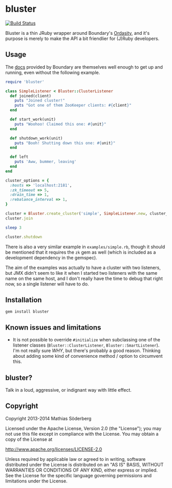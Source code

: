 # bluster

[![Build Status](https://travis-ci.org/mthssdrbrg/bluster.png?branch=master)](https://travis-ci.org/mthssdrbrg/bluster)

Bluster is a thin JRuby wrapper around Boundary's [Ordasity](https://github.com/boundary/ordasity), and it's purpose is
merely to make the API a bit friendlier for (J)Ruby developers.

## Usage

The [docs](https://github.com/boundary/ordasity) provided by Boundary are themselves well enough to get up and running,
even without the following example.

```ruby
require 'bluster'

class SimpleListener < Bluster::ClusterListener
  def joined(client)
    puts "Joined cluster!"
    puts "Got one of them ZooKeeper clients: #{client}"
  end

  def start_work(unit)
    puts "Woohoo! Claimed this one: #{unit}"
  end

  def shutdown_work(unit)
    puts "Booh! Shutting down this one: #{unit}"
  end

  def left
    puts 'Aww, bummer, leaving'
  end
end

cluster_options = {
  :hosts => 'localhost:2181',
  :zk_timeout => 5,
  :drain_time => 1,
  :rebalance_interval => 1,
}

cluster = Bluster.create_cluster('simple', SimpleListener.new, cluster_options)
cluster.join

sleep 3

cluster.shutdown
```

There is also a very similar example in `examples/simple.rb`, though it
should be mentioned that it requires the `zk` gem as well (which is included
as a development dependency in the gemspec).

The aim of the examples was actually to have a cluster with two listeners, but
JMX didn't seem to like it when I started two listeners with the same name on
the same host, and I don't really have the time to debug that right now, so a
single listener will have to do.

## Installation

```
gem install bluster
```

## Known issues and limitations

* It is not possible to override `#initialize` when subclassing one of the
  listener classes (`Bluster::ClusterListener`, `Bluster::SmartListener`).
  I'm not really sure _WHY_, but there's probably a good reason.
  Thinking about adding some kind of convenience method / option to circumvent this.

## bluster?

Talk in a loud, aggressive, or indignant way with little effect.

## Copyright
Copyright 2013-2014 Mathias Söderberg

Licensed under the Apache License, Version 2.0 (the "License"); you may not use
this file except in compliance with the License. You may obtain a copy of the
License at

http://www.apache.org/licenses/LICENSE-2.0

Unless required by applicable law or agreed to in writing, software distributed
under the License is distributed on an "AS IS" BASIS, WITHOUT WARRANTIES OR
CONDITIONS OF ANY KIND, either express or implied. See the License for the
specific language governing permissions and limitations under the License.
